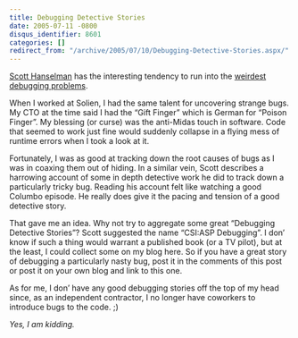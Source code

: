 ```yaml
---
title: Debugging Detective Stories
date: 2005-07-11 -0800
disqus_identifier: 8601
categories: []
redirect_from: "/archive/2005/07/10/Debugging-Detective-Stories.aspx/"
---
```


[Scott
Hanselman](http://www.hanselman.com/blog/WeirdTimeoutsWithCustomASPNETFormsAuthentication.aspx)
has the interesting tendency to run into the [weirdest debugging
problems](http://www.hanselman.com/blog/WeirdTimeoutsWithCustomASPNETFormsAuthentication.aspx).

When I worked at Solien, I had the same talent for uncovering strange
bugs. My CTO at the time said I had the “Gift Finger” which is German
for “Poison Finger”. My blessing (or curse) was the anti-Midas touch in
software. Code that seemed to work just fine would suddenly collapse in
a flying mess of runtime errors when I took a look at it.

Fortunately, I was as good at tracking down the root causes of bugs as I
was in coaxing them out of hiding. In a similar vein, Scott describes a
harrowing account of some in depth detective work he did to track down a
particularly tricky bug. Reading his account felt like watching a good
Columbo episode. He really does give it the pacing and tension of a good
detective story.

That gave me an idea. Why not try to aggregate some great “Debugging
Detective Stories”? Scott suggested the name “CSI:ASP Debugging”. I don’
know if such a thing would warrant a published book (or a TV pilot), but
at the least, I could collect some on my blog here. So if you have a
great story of debugging a particularly nasty bug, post it in the
comments of this post or post it on your own blog and link to this one.

As for me, I don’ have any good debugging stories off the top of my head
since, as an independent contractor, I no longer have coworkers to
introduce bugs to the code. ;)

*Yes, I am kidding.*

